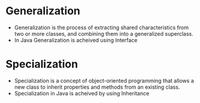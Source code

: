 # Generalization

- Generalization is the process of extracting shared characteristics from two or more classes, and combining them into a generalized superclass.
- In Java Generalization is acheived using Interface

# Specialization

- Specialization is a concept of object-oriented programming that allows a new class to inherit properties and methods from an existing class.
- Specialization in Java is acheived by using Inheritance
